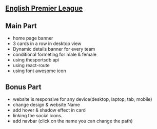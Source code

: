## [English Premier League](https://englishpremiumleague.netlify.app/)

## Main Part

- home page banner
- 3 cards in a row in desktop view
- Dynamic details banner for every team
- conditional formeting for male & female
- using thesportsdb api
- using react-route
- using font awesome icon

## Bonus Part

- website is responsive for any device(desktop, laptop, tab, mobile)
- change design & website Name
- add hover & shadow effect in card
- linking the social icons.
- add navbar (click on the name you can change the path)
